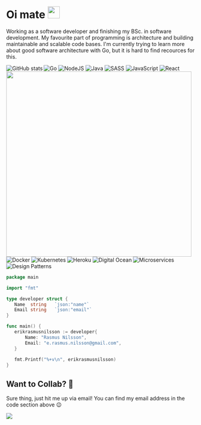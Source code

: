 # Oi mate <img width="32" src="https://media.giphy.com/media/du3J3cXyzhj75IOgvA/giphy.gif">

Working as a software developer and finishing my BSc. in software development. My favourite part of programming is architecture and building maintainable and scalable code bases. I'm currently trying to learn more about good software architecture with Go, but it is hard to find recources for this. 

<img align="left" src="https://github-readme-stats.vercel.app/api?username=erikrasmusnilsson&show_icons=true" alt="GitHub stats" /> 
<img align="left" width="495" src="https://media.giphy.com/media/26h0qyie0mRMHdoWc/giphy.gif" />

<img alt="Go" src="https://img.shields.io/badge/go%20-%23323330.svg?&style=for-the-badge&logo=go&logoColor=%23F7DF1E&color=2c3e50" /> <img alt="NodeJS" src="https://img.shields.io/badge/nodejs%20-%2343853D.svg?&style=for-the-badge&logo=nodejs&logoColor=white&color=27ae60" /> <img alt="Java" src="https://img.shields.io/badge/java-%23ED8B00.svg?&style=for-the-badge&logo=java&logoColor=white&color=c0392b" /> <img alt="SASS" src="https://img.shields.io/badge/sass%20-%231572B6.svg?&style=for-the-badge&logo=sass&logoColor=white&color=8e44ad"/> <img alt="JavaScript" src="https://img.shields.io/badge/javascript%20-%23323330.svg?&style=for-the-badge&logo=javascript&logoColor=%23F7DF1E"/> <img alt="React" src="https://img.shields.io/badge/react.js%20-%23E34F26.svg?&style=for-the-badge&logo=react.js&logoColor=white&color=2980b9" /> <img alt="Docker" src="https://img.shields.io/badge/docker%20-%231572B6.svg?&style=for-the-badge&logo=docker&logoColor=white&color=3498db" /> <img alt="Kubernetes" src="https://img.shields.io/badge/kubernetes%20-%231572B6.svg?&style=for-the-badge&logo=kubernetes&logoColor=white&color=2980b9" /> <img alt="Heroku" src="https://img.shields.io/badge/heroku%20-%231572B6.svg?&style=for-the-badge&logoColor=white&color=16a085" /> <img alt="Digital Ocean" src="https://img.shields.io/badge/digital%20ocean%20-%231572B6.svg?&style=for-the-badge&logoColor=white&color=2980b9" /> <img alt="Microservices" src="https://img.shields.io/badge/microservices%20-%231572B6.svg?&style=for-the-badge&logoColor=white&color=f39c12" /> <img alt="Design Patterns" src="https://img.shields.io/badge/design%20patterns%20-%231572B6.svg?&style=for-the-badge&logoColor=white&color=d35400" />
 
 ```go
 package main
 
 import "fmt"
 
 type developer struct {
    Name  string   `json:"name"`
    Email string   `json:"email"`
 }
 
 func main() {
    erikrasmusnilsson := developer{
        Name: "Rasmus Nilsson",
        Email: "e.rasmus.nilsson@gmail.com",
    }
    
    fmt.Printf("%+v\n", erikrasmusnilsson)
 }
 ```
 
 ## Want to Collab? 🤝
 Sure thing, just hit me up via email! You can find my email address in the code section above 😉
 
![](https://visitor-badge.glitch.me/badge?page_id=erikrasmusnilsson.erikrasmusnilsson)
 
